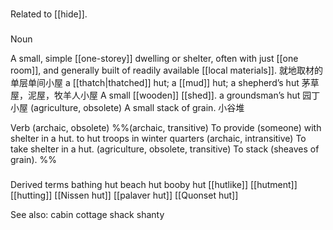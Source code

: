 ###
Related to [[hide]].

###

Noun

A small, simple [[one-storey]] dwelling or shelter, often with just [[one room]], and generally built of readily available [[local materials]]. 就地取材的单层单间小屋
a [[thatch|thatched]] hut; a [[mud]] hut; a shepherd’s hut 茅草屋，泥屋，牧羊人小屋
A small [[wooden]] [[shed]].
a groundsman’s hut 园丁小屋
(agriculture, obsolete) A small stack of grain. 小谷堆

Verb (archaic, obsolete)
%%(archaic, transitive) To provide (someone) with shelter in a hut.
to hut troops in winter quarters
(archaic, intransitive) To take shelter in a hut.
(agriculture, obsolete, transitive) To stack (sheaves of grain). 
%%
###

Derived terms
bathing hut
beach hut
booby hut
[[hutlike]]
[[hutment]]
[[hutting]]
[[Nissen hut]]
[[palaver hut]]
[[Quonset hut]]

See also:
cabin
cottage
shack
shanty
